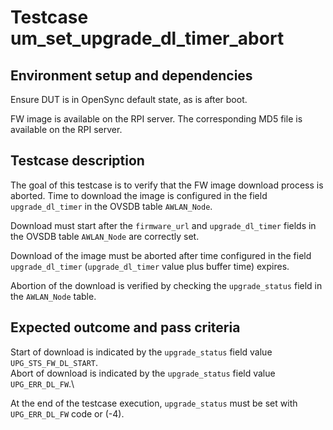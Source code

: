 # Testcase um_set_upgrade_dl_timer_abort

## Environment setup and dependencies

Ensure DUT is in OpenSync default state, as is after boot.

FW image is available on the RPI server.
The corresponding MD5 file is available on the RPI server.

## Testcase description

The goal of this testcase is to verify that the FW image download process
is aborted. Time to download the image is configured in the field `upgrade_dl_timer`
in the OVSDB table `AWLAN_Node`.

Download must start after the `firmware_url` and `upgrade_dl_timer` fields in the
OVSDB table `AWLAN_Node` are correctly set.

Download of the image must be aborted after time configured in the field
`upgrade_dl_timer` (`upgrade_dl_timer` value plus buffer time) expires.

Abortion of the download is verified by checking the `upgrade_status` field in
the `AWLAN_Node` table.

## Expected outcome and pass criteria

Start of download is indicated by the `upgrade_status` field value
`UPG_STS_FW_DL_START`.\
Abort of download is indicated by the `upgrade_status` field value
`UPG_ERR_DL_FW`.\

At the end of the testcase execution, `upgrade_status` must be set with
`UPG_ERR_DL_FW` code or (-4).
